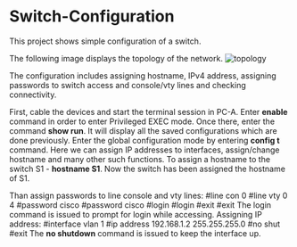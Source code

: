 # Switch-Configuration
This project shows simple configuration of a switch.

The following image displays the topology of the network.
![topology](https://user-images.githubusercontent.com/69259617/116957763-ac29e300-ac66-11eb-91ee-ff4a86bdc426.JPG) 

The configuration includes assigning hostname, IPv4 address, assigning passwords to switch access and console/vty lines and checking connectivity.

First, cable the devices and start the terminal session in PC-A. Enter **enable** command in order to enter Privileged EXEC mode. 
Once there, enter the command **show run**. It will display all the saved configurations which are done previously. 
Enter the global configuration mode by entering **config t** command.
Here we can assign IP addresses to interfaces, assign/change hostname and many other such functions. 
To assign a hostname to the switch S1 - **hostname S1**. Now the switch has been assigned the hostname of S1.

Than assign passwords to line console and vty lines:
  #line con 0                     #line vty 0 4
  #password cisco                 #password cisco
  #login                          #login
  #exit                           #exit
The login command is issued to prompt for login while accessing.
Assigning IP address:
  #interface vlan 1
  #ip address 192.168.1.2 255.255.255.0
  #no shut
  #exit
The **no shutdown** command is issued to keep the interface up. 

